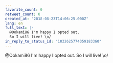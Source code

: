 ```yaml
---
favorite_count: 0
retweet_count: 0
created_at: "2018-08-23T14:06:25.000Z"
lang: en
full_text: |-
  @Ookami86 I'm happy I opted out.
  So I will live! \o/
in_reply_to_status_id: "1032625774359183360"
---
```


@Ookami86 I'm happy I opted out. So I will live! \o/
